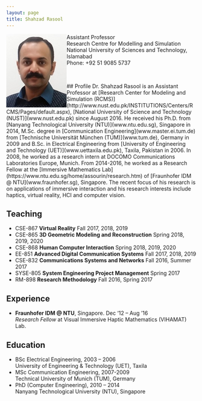 ```yaml
---
layout: page
title: Shahzad Rasool
---
```


<img align="left" src="images/shahzad.jpg">
<!--![MyImage](images/shahzad.jpg)-->

Assistant Professor  
Research Centre for Modelling and Simulation  
National University of Sciences and Technology, Islamabad  
Phone: +92 51 9085 5737
<p>&nbsp;</p>  
## Profile
Dr. Shahzad Rasool is an Assistant Professor at [Research Center for Modeling and Simulation (RCMS)](http://www.nust.edu.pk/INSTITUTIONS/Centers/RCMS/Pages/default.aspx), [National University of Science and Technology (NUST)](www.nust.edu.pk) since August 2016. He received his Ph.D. from [Nanyang Technological University (NTU)](www.ntu.edu.sg), Singapore in 2014, M.Sc. degree in [Communication Engineering](www.master.ei.tum.de) from [Technische Universität München (TUM)](www.tum.de), Germany in 2009 and B.Sc. in Electrical Engineering from [University of Engineering and Technology (UET)](www.uettaxila.edu.pk), Taxila, Pakistan in 2006. In 2008, he worked as a research intern at DOCOMO Communications Laboratories Europe, Munich. From 2014-2016, he worked as a Research Fellow at the [Immersive Mathematics Lab](https://www.ntu.edu.sg/home/assourin/research.htm) of [Fraunhofer IDM @ NTU](www.fraunhofer.sg), Singapore. The recent focus of his research is on applications of immersive interaction and his research interests include haptics, virtual reality, HCI and computer vision.

## Teaching
*	CSE-867 	 **Virtual Reality**					Fall 2017, 2018, 2019
*	CSE-865 	 **3D Geometric Modeling and Reconstruction**		Spring 2018, 2019, 2020
*	CSE-868 	 **Human Computer Interaction**			Spring 2018, 2019, 2020
*	EE-851 	  **Advanced Digital Communication Systems**		Fall 2017, 2018, 2019
*	CSE-832 	 **Communications Systems and Networks**		Fall 2016, Summer 2017
*	SYSE-805 	**System Engineering Project Management**		Spring 2017
*	RM-898 	  **Research Methodology**				Fall 2016, Spring 2017

## Experience
* **Fraunhofer IDM @ NTU**, Singapore. Dec ‘12 – Aug ’16  
_Research Fellow_ at Visual Immersive Haptic Mathematics (VIHAMAT) Lab.  

## Education
* BSc Electrical Engineering, 2003 – 2006  
  University of Engineering & Technology (UET), Taxila  
* MSc Communication Engineering, 2007-2009  
  Technical University of Munich (TUM), Germany  
* PhD (Computer Engineering), 2010 – 2014  
  Nanyang Technological University (NTU), Singapore
